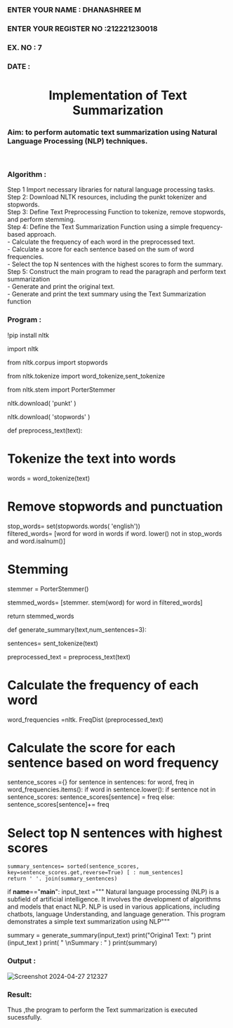 <H3>ENTER YOUR NAME : DHANASHREE M</H3>
<H3>ENTER YOUR REGISTER NO :212221230018</H3>
<H3>EX. NO : 7</H3>
<H3>DATE :</H3>
<H1 ALIGN =CENTER>Implementation of Text  Summarization</H1>
<H3>Aim: to perform automatic text summarization using Natural Language Processing (NLP) techniques. </H3> 
 <BR>
<h3>Algorithm :</h3>
Step 1 Import necessary libraries for natural language processing tasks.<BR>
Step 2: Download NLTK resources, including the punkt tokenizer and stopwords.<BR>
Step 3: Define Text Preprocessing Function to tokenize, remove stopwords, and perform stemming.<BR>
Step 4: Define the Text Summarization Function using a simple frequency-based approach.<br>
    - Calculate the frequency of each word in the preprocessed text.<br>
    - Calculate a score for each sentence based on the sum of word frequencies.<br>
    - Select the top N sentences with the highest scores to form the summary.<br>
Step 5: Construct the main program to read the paragraph  and perform text summarization<br>
      - Generate and print the original text.<br>
      - Generate and print the text summary using the  Text Summarization function<br>
<h3>Program :</h3> 

!pip install nltk

import nltk

from nltk.corpus import stopwords

from nltk.tokenize import word_tokenize,sent_tokenize

from nltk.stem import PorterStemmer

nltk.download( 'punkt' )

nltk.download( 'stopwords' )

def preprocess_text(text):
	
 # Tokenize the text into words
	
 words = word_tokenize(text)
	
 # Remove stopwords and punctuation
	
 stop_words= set(stopwords.words( 'english'))	
 filtered_words= [word for word in words if word. lower() not in stop_words and word.isalnum()]
	
 # Stemming
	
 stemmer = PorterStemmer()
	
 stemmed_words= [stemmer. stem(word) for word in filtered_words]
	
 return stemmed_words

def generate_summary(text,num_sentences=3):
	
 sentences= sent_tokenize(text)
	
 preprocessed_text = preprocess_text(text)
	
 # Calculate the frequency of each word
	
 word_frequencies =nltk. FreqDist (preprocessed_text)


 # Calculate the score for each sentence based on word frequency
	
 sentence_scores ={}
	for sentence in sentences:
		for word, freq in word_frequencies.items():
			if word in sentence.lower():
				if sentence not in sentence_scores:
					sentence_scores[sentence] = freq
				else:
					sentence_scores[sentence]+= freq
	
 # Select top N sentences with highest scores
	summary_sentences= sorted(sentence_scores, key=sentence_scores.get,reverse=True) [ : num_sentences]
	return ' '. join(summary_sentences)

if __name__=="__main__":
	input_text ="""
	Natural language processing (NLP) is a subfield of artificial intelligence.
	It involves the development of algorithms and models that enact NLP.
	NLP is used in various applications, including chatbots, language Understanding, and language generation.
	This program demonstrates a simple text summarization using NLP"""

summary = generate_summary(input_text)
print("Origina1 Text: ")
print (input_text )
print( " \nSummary : " )
print(summary)



### Output :

![Screenshot 2024-04-27 212327](https://github.com/Dhanashreemullaithasan/Ex-7-AAI/assets/94165415/13b5ddaf-c2ec-425b-9163-026d7ff66410)

### Result:

Thus ,the program to perform the Text summarization is executed sucessfully.


